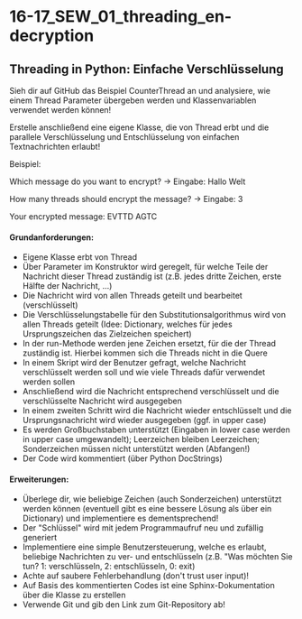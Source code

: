 # 16-17_SEW_01_threading_en-decryption

## Threading in Python: Einfache Verschlüsselung

Sieh dir auf GitHub das Beispiel CounterThread an und analysiere, wie einem Thread Parameter übergeben werden und Klassenvariablen verwendet werden können!

Erstelle anschließend eine eigene Klasse, die von Thread erbt und die parallele Verschlüsselung und Entschlüsselung von einfachen Textnachrichten erlaubt!

Beispiel:

Which message do you want to encrypt? -> Eingabe: Hallo Welt

How many threads should encrypt the message? -> Eingabe: 3

Your encrypted message: EVTTD AGTC

#### Grundanforderungen:

* Eigene Klasse erbt von Thread
* Über Parameter im Konstruktor wird geregelt, für welche Teile der Nachricht dieser Thread zuständig ist (z.B. jedes dritte Zeichen, erste Hälfte der Nachricht, ...)
* Die Nachricht wird von allen Threads geteilt und bearbeitet (verschlüsselt)
* Die Verschlüsselungstabelle für den Substitutionsalgorithmus wird von allen Threads geteilt (Idee: Dictionary, welches für jedes Ursprungszeichen das Zielzeichen speichert)
* In der run-Methode werden jene Zeichen ersetzt, für die der Thread zuständig ist. Hierbei kommen sich die Threads nicht in die Quere
* In einem Skript wird der Benutzer gefragt, welche Nachricht verschlüsselt werden soll und wie viele Threads dafür verwendet werden sollen
* Anschließend wird die Nachricht entsprechend verschlüsselt und die verschlüsselte Nachricht wird ausgegeben
* In einem zweiten Schritt wird die Nachricht wieder entschlüsselt und die Ursprungsnachricht wird wieder ausgegeben (ggf. in upper case)
* Es werden Großbuchstaben unterstützt (Eingaben in lower case werden in upper case umgewandelt); Leerzeichen bleiben Leerzeichen; Sonderzeichen müssen nicht unterstützt werden (Abfangen!)
* Der Code wird kommentiert (über Python DocStrings)

#### Erweiterungen:

* Überlege dir, wie beliebige Zeichen (auch Sonderzeichen) unterstützt werden können (eventuell gibt es eine bessere Lösung als über ein Dictionary) und implementiere es dementsprechend!
* Der "Schlüssel" wird mit jedem Programmaufruf neu und zufällig generiert
* Implementiere eine simple Benutzersteuerung, welche es erlaubt, beliebige Nachrichten zu ver- und entschlüsseln (z.B. "Was möchten Sie tun? 1: verschlüsseln, 2: entschlüsseln, 0: exit)
* Achte auf saubere Fehlerbehandlung (don't trust user input)!
* Auf Basis des kommentierten Codes ist eine Sphinx-Dokumentation über die Klasse zu erstellen
* Verwende Git und gib den Link zum Git-Repository ab!
